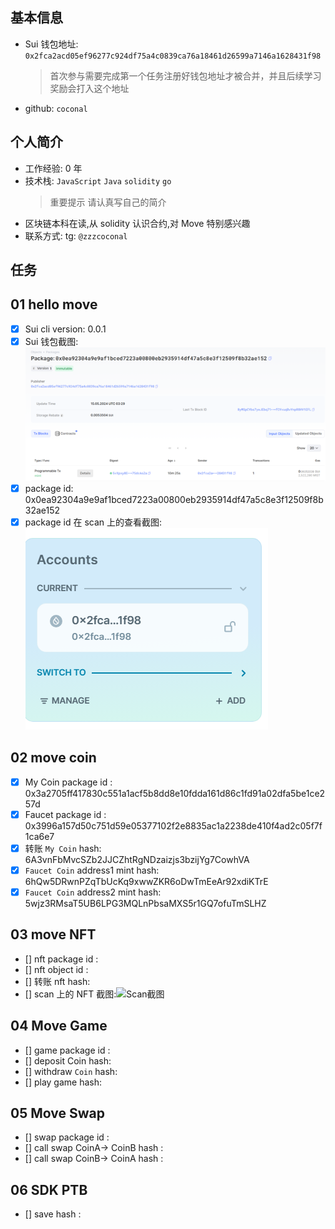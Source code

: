 ## 基本信息

- Sui 钱包地址: `0x2fca2acd05ef96277c924df75a4c0839ca76a18461d26599a7146a1628431f98`
  > 首次参与需要完成第一个任务注册好钱包地址才被合并，并且后续学习奖励会打入这个地址
- github: `coconal`

## 个人简介

- 工作经验: 0 年
- 技术栈: `JavaScript` `Java` `solidity` `go`
  > 重要提示 请认真写自己的简介
- 区块链本科在读,从 solidity 认识合约,对 Move 特别感兴趣
- 联系方式: tg: `@zzzcoconal`

## 任务

## 01 hello move

- [x] Sui cli version: 0.0.1
- [x] Sui 钱包截图: ![Sui钱包截图](./images/task1_package.png)
- [x] package id: 0x0ea92304a9e9af1bced7223a00800eb2935914df47a5c8e3f12509f8b32ae152
- [x] package id 在 scan 上的查看截图:![Scan截图](./images/wallet.png)

## 02 move coin

- [x] My Coin package id : 0x3a2705ff417830c551a1acf5b8dd8e10fdda161d86c1fd91a02dfa5be1ce257d
- [x] Faucet package id : 0x3996a157d50c751d59e05377102f2e8835ac1a2238de410f4ad2c05f7f1ca6e7
- [x] 转账 `My Coin` hash: 6A3vnFbMvcSZb2JJCZhtRgNDzaizjs3bzijYg7CowhVA
- [x] `Faucet Coin` address1 mint hash: 6hQw5DRwnPZqTbUcKq9xwwZKR6oDwTmEeAr92xdiKTrE
- [x] `Faucet Coin` address2 mint hash: 5wjz3RMsaT5UB6LPG3MQLnPbsaMXS5r1GQ7ofuTmSLHZ

## 03 move NFT

- [] nft package id :
- [] nft object id :
- [] 转账 nft hash:
- [] scan 上的 NFT 截图:![Scan截图](./images/你的图片地址)

## 04 Move Game

- [] game package id :
- [] deposit Coin hash:
- [] withdraw `Coin` hash:
- [] play game hash:

## 05 Move Swap

- [] swap package id :
- [] call swap CoinA-> CoinB hash :
- [] call swap CoinB-> CoinA hash :

## 06 SDK PTB

- [] save hash :
